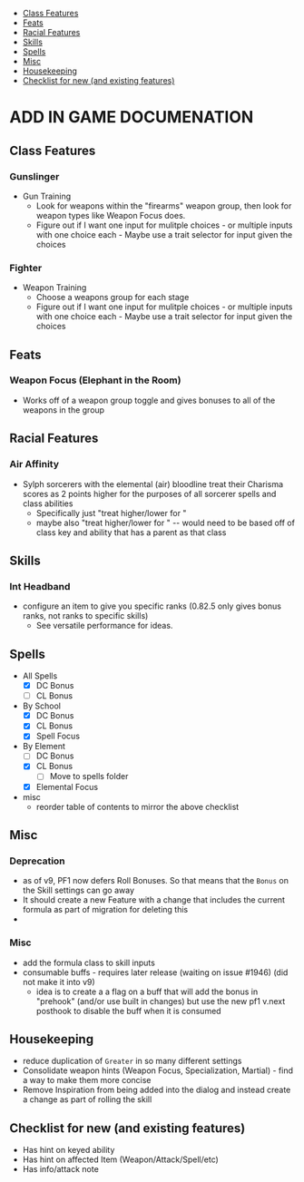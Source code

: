 - [Class Features](#class-features)
- [Feats](#feats)
- [Racial Features](#racial-features)
- [Skills](#skills)
- [Spells](#spells)
- [Misc](#misc)
- [Housekeeping](#housekeeping)
- [Checklist for new (and existing features)](#checklist-for-new-and-existing-features)

# ADD IN GAME DOCUMENATION

## Class Features
### Gunslinger
- Gun Training
  - Look for weapons within the "firearms" weapon group, then look for weapon types like Weapon Focus does.
  - Figure out if I want one input for mulitple choices - or multiple inputs with one choice each - Maybe use a trait selector for input given the choices
### Fighter
- Weapon Training
  - Choose a weapons group for each stage
  - Figure out if I want one input for mulitple choices - or multiple inputs with one choice each - Maybe use a trait selector for input given the choices

## Feats
### Weapon Focus (Elephant in the Room)
- Works off of a weapon group toggle and gives bonuses to all of the weapons in the group

## Racial Features
### Air Affinity
- Sylph sorcerers with the elemental (air) bloodline treat their Charisma scores as 2 points higher for the purposes of all sorcerer spells and class abilities
  - Specifically just "treat <ability score> higher/lower for <spell book>"
  - maybe also "treat <ability score> higher/lower for <class ability>" -- would need to be based off of class key and ability that has a parent as that class

## Skills
### Int Headband
- configure an item to give you specific ranks (0.82.5 only gives bonus ranks, not ranks to specific skills)
  - See versatile performance for ideas.

## Spells
- All Spells
  - [x] DC Bonus
  - [ ] CL Bonus
- By School
  - [x] DC Bonus
  - [x] CL Bonus
  - [x] Spell Focus
- By Element
  - [ ] DC Bonus
  - [x] CL Bonus
    - [ ] Move to spells folder
  - [x] Elemental Focus
- misc
  - reorder table of contents to mirror the above checklist

## Misc
### Deprecation
- as of v9, PF1 now defers Roll Bonuses. So that means that the `Bonus` on the Skill settings can go away
- It should create a new Feature with a change that includes the current formula as part of migration for deleting this
- 
### Misc
- add the formula class to skill inputs
- consumable buffs - requires later release (waiting on issue #1946) (did not make it into v9)
  - idea is to create a a flag on a buff that will add the bonus in "prehook" (and/or use built in changes) but use the new pf1 v.next posthook to disable the buff when it is consumed

## Housekeeping
- reduce duplication of `Greater` in so many different settings
- Consolidate weapon hints (Weapon Focus, Specialization, Martial) - find a way to make them more concise
- Remove Inspiration from being added into the dialog and instead create a change as part of rolling the skill

## Checklist for new (and existing features)
- Has hint on keyed ability
- Has hint on affected Item (Weapon/Attack/Spell/etc)
- Has info/attack note
